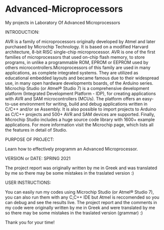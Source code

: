 # Advanced-Microprocessors

My projects in Laboratory Of Advanced Microprocessors

INTRODUCTION:

AVR is a family of microprocessors originally developed by Atmel and
later purchased by Microchip Technology. It is based on a modified Harvard
architecture, 8-bit RISC single-chip microprocessor. AVR is one of the first families
of microprocessors that used on-chip flash memory, to store programs, in
unlike a programmable ROM, EPROM or EEPROM used by others
microcontrollers.Microprocessors of this family are used in many
applications, as complete integrated systems. They are utilized as educational embedded
layouts and became famous due to their widespread use, in many open hardware developments
boards, of the Arduino series.
Microchip Studio (or Atmel® Studio 7) is a comprehensive development platform
(Integrated Development Platform - IDP), for creating applications with AVR and SAM
microcontrollers (MCUs). The platform offers an easy-to-use environment for writing,
build and debug applications written in C/C++ and/or se
Assembly. It is also possible to import projects to Arduino as C/C++ projects and
500+ AVR and SAM devices are supported. Finally, Microchip Studio includes a huge
source code library with 1600+ example applications. For more information
visit the Microchip page, which lists all the features in detail
of Studio.


PURPOSE OF PROJECT:

Learn how to effectively programm an Advanced Microprocessor.

VERSION or DATE: SPRING 2021

The project report was originally written by me in Greek and was translated by me so there may be some mistakes in the traslated version :)

USER INSTRUCTIONS:

You can easily run my codes using Microchip Studio (or Atmel® Studio 7), you can also run them with any C,C++ IDE but Atmel is reccomended so you 
can debug and see the results live.
The project report and the comments in my code were originally written by me in Greek and were translated by me so there may be some mistakes in the traslated version (grammar) :)

Thank you for your time!


